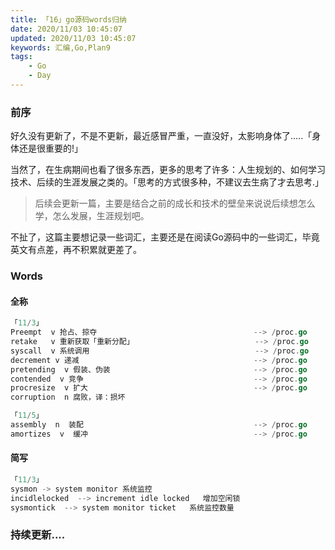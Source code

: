 ```yaml
---
title: 「16」go源码words归纳
date: 2020/11/03 10:45:07
updated: 2020/11/03 10:45:07
keywords: 汇编,Go,Plan9
tags:
    - Go
    - Day
---
```

### 前序

好久没有更新了，不是不更新，最近感冒严重，一直没好，太影响身体了.....「身体还是很重要的!」

当然了，在生病期间也看了很多东西，更多的思考了许多：人生规划的、如何学习技术、后续的生涯发展之类的。「思考的方式很多种，不建议去生病了才去思考.」

>后续会更新一篇，主要是结合之前的成长和技术的壁垒来说说后续想怎么学，怎么发展，生涯规划吧。

不扯了，这篇主要想记录一些词汇，主要还是在阅读Go源码中的一些词汇，毕竟英文有点差，再不积累就更差了。

### Words

#### 全称
<!--more-->
```go
「11/3」
Preempt  v 抢占、掠夺                                   --> /proc.go
retake   v 重新获取「重新分配」                           --> /proc.go
syscall  v 系统调用                                     --> /proc.go
decrement v 递减                                       --> /proc.go
pretending  v 假装、伪装                                --> /proc.go
contended  v 竞争                                      --> /proc.go
procresize  v 扩大                                     --> /proc.go 
corruption  n 腐败，译：损坏

「11/5」
assembly  n  装配                                      --> /proc.go
amortizes  v  缓冲                                     --> /proc.go
```


#### 简写

```go
「11/3」
sysmon -> system monitor 系统监控                                               /proc.go
incidlelocked  --> increment idle locked   增加空闲锁                           /proc.go
sysmontick  --> system monitor ticket   系统监控数量                            /proc.go
```

### 持续更新....
